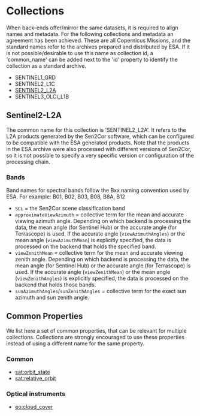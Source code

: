 # Collections

When back-ends offer/mirror the same datasets, it is required to align names and metadata. For the following collections and metadata an agreement has been achieved. These are all Copernicus Missions, and the standard names refer to the archives prepared and distributed by ESA. If it is not possible/desirable to use this name as collection id, a 'common_name' can be added next to the 'id' property to identify the collection as a standard archive.


- SENTINEL1_GRD
- SENTINEL2_L1C
- [SENTINEL2_L2A](#sentinel2-l2a)
- SENTINEL3_OLCI_L1B

## Sentinel2-L2A

The common name for this collection is 'SENTINEL2_L2A'. It refers to the L2A products generated by the Sen2Cor software, which can be configured to be compatible with the ESA generated products. Note that the products in the ESA archive were also processed with different versions of Sen2Cor, so it is not possible to specify a very specific version or configuration of the processing chain. 


### Bands

Band names for spectral bands follow the Bxx naming convention used by ESA. For example: B01, B02, B03, B08, B8A, B12

- `SCL` = the Sen2Cor scene classification band
- `approximateViewAzimuth` = collective term for the mean and accurate viewing azimuth angle. Depending on which backend is processing the data, the mean angle (for Sentinel Hub) or the accurate angle (for Terrascope) is used. If the accurate angle (`viewAzimuthAngles`) or the mean angle (`viewAzimuthMean`) is explicitly specified, the data is processed on the backend that holds the specified band.
- `viewZenithMean` = collective term for the mean and accurate viewing zenith angle. Depending on which backend is processing the data, the mean angle (for Sentinel Hub) or the accurate angle (for Terrascope) is used. If the accurate angle (`viewZenithMean`) or the mean angle (`viewZenithAngles`) is explicitly specified, the data is processed on the backend that holds those bands.
- `sunAzimuthAngles`/`sunZenithAngles` = collective term for the exact sun azimuth and sun zenith angle.

## Common Properties

We list here a set of common properties, that can be relevant for multiple collections. Collections are strongly encouraged to use these properties instead of using a different name for the same property.

### Common

- [sat:orbit_state](https://github.com/stac-extensions/sat#satorbit_state)
- [sat:relative_orbit](https://github.com/stac-extensions/sat#satrelative_orbit)

### Optical instruments

- [eo:cloud_cover](https://github.com/stac-extensions/eo#eocloud_cover)